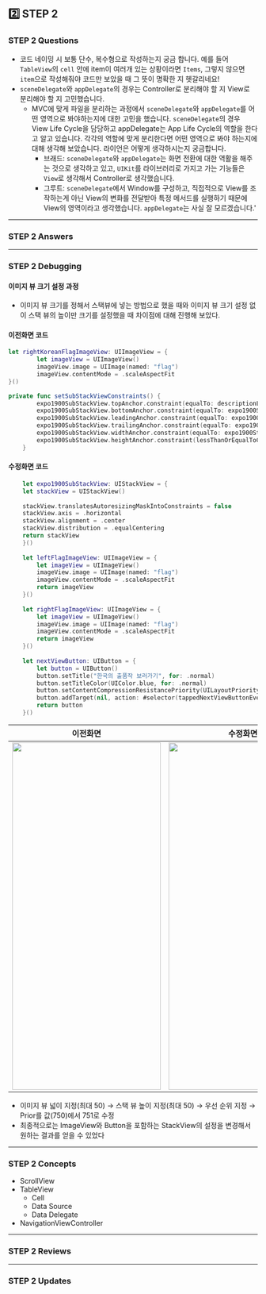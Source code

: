 ## 2️⃣ STEP 2
### STEP 2 Questions
- 코드 네이밍 시 보통 단수, 복수형으로 작성하는지 궁금 합니다. 예를 들어 `TableView`의 `cell` 안에 item이 여러개 있는 상황이라면 `Items`, 그렇지 않으면 `item`으로 작성해줘야 코드만 보았을 때 그 뜻이 명확한 지 헷갈리네요!
- `sceneDelegate`와 `appDelegate`의 경우는 Controller로 분리해야 할 지 View로 분리해야 할 지 고민했습니다.
    - MVC에 맞게 파일을 분리하는 과정에서 `sceneDelegate`와 `appDelegate`를 어떤 영역으로 봐야하는지에 대한 고민을 했습니다. `sceneDelegate`의 경우 View Life Cycle을 담당하고 appDelegate는 App Life Cycle의 역할을 한다고 알고 있습니다. 각각의 역할에 맞게 분리한다면 어떤 영역으로 봐야 하는지에 대해 생각해 보았습니다. 라이언은 어떻게 생각하시는지 궁금합니다.   
        - 브래드: `sceneDelegate`와 `appDelegate`는 화면 전환에 대한 역활을 해주는 것으로 생각하고 있고, `UIKit`를 라이브러리로 가지고 가는 기능들은 `View`로 생각해서 Controller로 생각했습니다.
        - 그루트: `sceneDelegate`에서 Window를 구성하고, 직접적으로 View를 조작하는게 아닌 View의 변화를 전달받아 특정 메서드를 실행하기 때문에 View의 영역이라고 생각했습니다. `appDelegate`는 사실 잘 모르겠습니다.'

---
### STEP 2 Answers
---
### STEP 2 Debugging
#### 이미지 뷰 크기 설정 과정
- 이미지 뷰 크기를 정해서 스택뷰에 넣는 방법으로 했을 때와 이미지 뷰 크기 설정 없이 스택 뷰의 높이만 크기를 설정했을 때 차이점에 대해 진행해 보았다.
#### 이전화면 코드
```swift
let rightKoreanFlagImageView: UIImageView = {
        let imageView = UIImageView()
        imageView.image = UIImage(named: "flag")
        imageView.contentMode = .scaleAspectFit
}()

private func setSubStackViewConstraints() {
        expo1900SubStackView.topAnchor.constraint(equalTo: descriptionLabel.bottomAnchor).isActive = true
        expo1900SubStackView.bottomAnchor.constraint(equalTo: expo1900StackView.bottomAnchor).isActive = true
        expo1900SubStackView.leadingAnchor.constraint(equalTo: expo1900StackView.leadingAnchor).isActive = true
        expo1900SubStackView.trailingAnchor.constraint(equalTo: expo1900StackView.trailingAnchor).isActive = true
        expo1900SubStackView.widthAnchor.constraint(equalTo: expo1900StackView.widthAnchor).isActive = true
        expo1900SubStackView.heightAnchor.constraint(lessThanOrEqualToConstant: 50).isActive = true
    }
```
#### 수정화면 코드
```swift
    let expo1900SubStackView: UIStackView = {
    let stackView = UIStackView()
    
    stackView.translatesAutoresizingMaskIntoConstraints = false
    stackView.axis = .horizontal
    stackView.alignment = .center
    stackView.distribution = .equalCentering
    return stackView
    }()
    
    let leftFlagImageView: UIImageView = {
        let imageView = UIImageView()
        imageView.image = UIImage(named: "flag")
        imageView.contentMode = .scaleAspectFit
        return imageView
    }()
    
    let rightFlagImageView: UIImageView = {
        let imageView = UIImageView()
        imageView.image = UIImage(named: "flag")
        imageView.contentMode = .scaleAspectFit
        return imageView
    }()
    
    let nextViewButton: UIButton = {
        let button = UIButton()
        button.setTitle("한국의 출품작 보러가기", for: .normal)
        button.setTitleColor(UIColor.blue, for: .normal)
        button.setContentCompressionResistancePriority(UILayoutPriority(751), for: .horizontal)
        button.addTarget(nil, action: #selector(tappedNextViewButtonEvent), for: .touchUpInside)
        return button
    }()    
```

|이전화면|수정화면|
|:---:|:---:|
|<image src = "https://user-images.githubusercontent.com/45350356/174255420-fcae28f0-87d5-4a03-b60d-6e532b1372fa.png" width="300" height="700">|<image src = "https://i.imgur.com/rYGiTFj.png" width="300" height="700"> |

- 이미지 뷰 넓이 지정(최대 50) → 스택 뷰 높이 지정(최대 50) → 우선 순위 지정 → Prior를 값(750)에서 751로 수정
- 최종적으로는 ImageView와 Button을 포함하는 StackView의 설정을 변경해서 원하는 결과를 얻을 수 있었다
---
### STEP 2 Concepts
- ScrollView
- TableView
    - Cell
    - Data Source
    - Data Delegate
- NavigationViewController
---
### STEP 2 Reviews
---
### STEP 2 Updates

